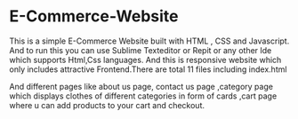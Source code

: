 # E-Commerce-Website
This is a simple E-Commerce Website built with HTML , CSS and Javascript. And to run this you can use Sublime Texteditor or Repit or any other Ide which supports Html,Css languages.
And this is responsive website which only includes attractive Frontend.There are total 11 files including index.html 

And different pages like about us page, contact us page ,category page which displays clothes of different categories in form of cards ,cart page where u can add products to your cart and checkout.

